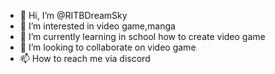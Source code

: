 - 👋 Hi, I’m @RITBDreamSky
- 👀 I’m interested in video game,manga
- 🌱 I’m currently learning in school how to create video game
- 💞️ I’m looking to collaborate on video game
- 📫 How to reach me via discord

<!---
RITBDreamSky/RITBDreamSky is a ✨ special ✨ repository because its `README.md` (this file) appears on your GitHub profile.
You can click the Preview link to take a look at your changes.
--->
